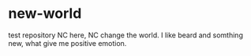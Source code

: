 # new-world
test repository
NC here, NC change the world. I like beard and somthing new, what give me positive emotion.
